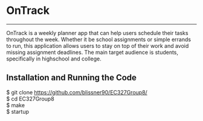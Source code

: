 # OnTrack

***
OnTrack is a weekly planner app that can help users schedule their tasks throughout the week. Whether it be school assignments or simple errands to run, this application allows users to stay on top of their work and avoid missing assignment deadlines. The main target audience is students, specifically in highschool and college.


## Installation and Running the Code

$ git clone https://github.com/blissner90/EC327Group8/ <br />
$ cd EC327Group8 <br />
$ make <br />
$ startup <br />


